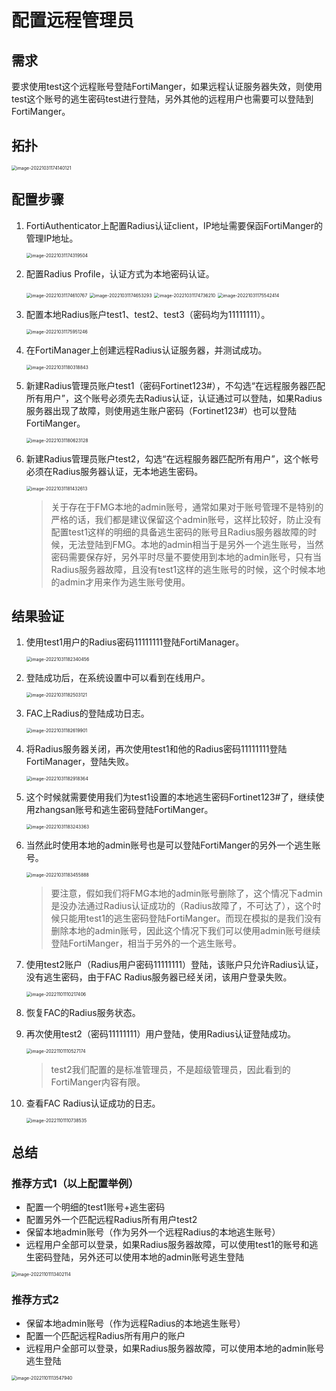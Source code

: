 # 配置远程管理员

## 需求

要求使用test这个远程账号登陆FortiManger，如果远程认证服务器失效，则使用test这个账号的逃生密码test进行登陆，另外其他的远程用户也需要可以登陆到FortiManger。

## 拓扑

<img src="..\..\..\images\image-20221031174140121.png" alt="image-20221031174140121" style="zoom:50%;" />

## 配置步骤

1. FortiAuthenticator上配置Radius认证client，IP地址需要保函FortiManger的管理IP地址。

   <img src="..\..\..\images\image-20221031174319504.png" alt="image-20221031174319504" style="zoom:50%;" />

2. 配置Radius Profile，认证方式为本地密码认证。

   <img src="..\..\..\images\image-20221031174610767.png" alt="image-20221031174610767" style="zoom:50%;" />

   <img src="..\..\..\images\image-20221031174653293.png" alt="image-20221031174653293" style="zoom:50%;" />

   <img src="..\..\..\images\image-20221031174736210.png" alt="image-20221031174736210" style="zoom:50%;" />

   <img src="..\..\..\images\image-20221031175542414.png" alt="image-20221031175542414" style="zoom:50%;" />

3. 配置本地Radius账户test1、test2、test3（密码均为11111111）。

   <img src="..\..\..\images\image-20221031175951246.png" alt="image-20221031175951246" style="zoom:50%;" />

4. 在FortiManager上创建远程Radius认证服务器，并测试成功。

   <img src="..\..\..\images\image-20221031180318843.png" alt="image-20221031180318843" style="zoom:50%;" />

5. 新建Radius管理员账户test1（密码Fortinet123#），不勾选“在远程服务器匹配所有用户”，这个账号必须先去Radius认证，认证通过可以登陆，如果Radius服务器出现了故障，则使用逃生账户密码（Fortinet123#）也可以登陆FortiManger。

   <img src="..\..\..\images\image-20221031180623128.png" alt="image-20221031180623128" style="zoom:50%;" />

6. 新建Radius管理员账户test2，勾选“在远程服务器匹配所有用户”，这个帐号必须在Radius服务器认证，无本地逃生密码。

   <img src="..\..\..\images\image-20221031181432613.png" alt="image-20221031181432613" style="zoom:50%;" />

   > 关于存在于FMG本地的admin账号，通常如果对于账号管理不是特别的严格的话，我们都是建议保留这个admin账号，这样比较好，防止没有配置test1这样的明细的具备逃生密码的账号且Radius服务器故障的时候，无法登陆到FMG。本地的admin相当于是另外一个逃生账号，当然密码需要保存好，另外平时尽量不要使用到本地的admin账号，只有当Radius服务器故障，且没有test1这样的逃生账号的时候，这个时候本地的admin才用来作为逃生账号使用。

## 结果验证

1. 使用test1用户的Radius密码11111111登陆FortiManager。

   <img src="..\..\..\images\image-20221031182340456.png" alt="image-20221031182340456" style="zoom:50%;" />

2. 登陆成功后，在系统设置中可以看到在线用户。

   <img src="..\..\..\images\image-20221031182503121.png" alt="image-20221031182503121" style="zoom:50%;" />

3. FAC上Radius的登陆成功日志。

   <img src="..\..\..\images\image-20221031182619901.png" alt="image-20221031182619901" style="zoom:50%;" />

4. 将Radius服务器关闭，再次使用test1和他的Radius密码11111111登陆FortiManager，登陆失败。

   <img src="..\..\..\images\image-20221031182918364.png" alt="image-20221031182918364" style="zoom:50%;" />

5. 这个时候就需要使用我们为test1设置的本地逃生密码Fortinet123#了，继续使用zhangsan账号和逃生密码登陆FortiManger。

   <img src="..\..\..\images\image-20221031183243363.png" alt="image-20221031183243363" style="zoom:50%;" />

6. 当然此时使用本地的admin账号也是可以登陆FortiManger的另外一个逃生账号。

   <img src="..\..\..\images\image-20221031183455888.png" alt="image-20221031183455888" style="zoom:50%;" />

   > 要注意，假如我们将FMG本地的admin账号删除了，这个情况下admin是没办法通过Radius认证成功的（Radius故障了，不可达了），这个时候只能用test1的逃生密码登陆FortiManger。而现在模拟的是我们没有删除本地的admin账号，因此这个情况下我们可以使用admin账号继续登陆FortiManger，相当于另外的一个逃生账号。

7. 使用test2账户（Radius用户密码11111111）登陆，该账户只允许Radius认证，没有逃生密码，由于FAC Radius服务器已经关闭，该用户登录失败。

   <img src="..\..\..\images\image-20221101110217406.png" alt="image-20221101110217406" style="zoom:50%;" />

8. 恢复FAC的Radius服务状态。

9. 再次使用test2（密码11111111）用户登陆，使用Radius认证登陆成功。

   <img src="..\..\..\images\image-20221101110527174.png" alt="image-20221101110527174" style="zoom:50%;" />

   > test2我们配置的是标准管理员，不是超级管理员，因此看到的FortiManger内容有限。

10. 查看FAC Radius认证成功的日志。

    <img src="..\..\..\images\image-20221101110738535.png" alt="image-20221101110738535" style="zoom:50%;" />

## 总结

### 推荐方式1（以上配置举例）

* 配置一个明细的test1账号+逃生密码
* 配置另外一个匹配远程Radius所有用户test2
* 保留本地admin账号（作为另外一个远程Radius的本地逃生账号）
* 远程用户全部可以登录，如果Radius服务器故障，可以使用test1的账号和逃生密码登陆，另外还可以使用本地的admin账号逃生登陆

<img src="../../../images/image-20221101113402114.png" alt="image-20221101113402114" style="zoom:50%;" />

### 推荐方式2

* 保留本地admin账号（作为远程Radius的本地逃生账号）
* 配置一个匹配远程Radius所有用户的账户
* 远程用户全部可以登录，如果Radius服务器故障，可以使用本地的admin账号逃生登陆

<img src="../../../images/image-20221101113547940.png" alt="image-20221101113547940" style="zoom:50%;" />
